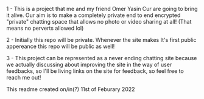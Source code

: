  1 - This is a project that me and my friend Omer Yasin Cur are going to bring it alive. Our aim is to make a completely private end to end encrypted "private" chatting space that allows no photo or video sharing at all! (That means no perverts allowed lol)  

 2 - Initially this repo will be private. Whenever the site makes It's first public appereance this repo will be public as well!

 3 - This project can be represented as a never ending chatting site because we actually discussing about improving the site in the way of user feedbacks, so I'll be living links on the site for feedback, so feel free to reach me out!

 This readme created on/in(?) 11st of Feburary 2022
